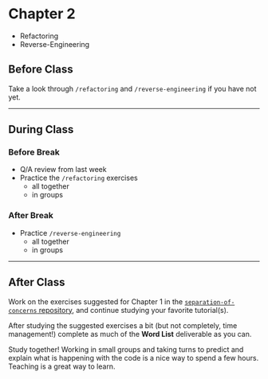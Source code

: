 # Chapter 2

- Refactoring
- Reverse-Engineering

## Before Class

Take a look through `/refactoring` and `/reverse-engineering` if you have not yet.

---

## During Class

### Before Break

- Q/A review from last week
- Practice the `/refactoring` exercises
  - all together
  - in groups

### After Break

- Practice `/reverse-engineering`
  - all together
  - in groups

---

## After Class

Work on the exercises suggested for Chapter 1 in the [`separation-of-concerns` repository](https://github.com/HackYourFutureBelgium/separation-of-concerns), and continue studying your favorite tutorial(s).

After studying the suggested exercises a bit (but not completely, time management!) complete as much of the **Word List** deliverable as you can.

Study together! Working in small groups and taking turns to predict and explain
what is happening with the code is a nice way to spend a few hours. Teaching is
a great way to learn.
